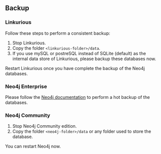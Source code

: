 
## Backup

### Linkurious

Follow these steps to perform a consistent backup:

1. Stop Linkurious.
2. Copy the folder `<linkurious-folder>/data`.
3. If you use mySQL or postreSQL instead of SQLite (default) as the internal data store of Linkurious, please backup these databases now.

Restart Linkurious once you have complete the backup of the Neo4j databases.

### Neo4j Enterprise

Please follow the [Neo4j documentation](http://neo4j.com/docs/stable/operations-backup.html) to perform a hot backup of the databases.

### Neo4j Community

1. Stop Neo4j Community edition.
2. Copy the folder `<neo4j-folder>/data` or any folder used to store the database.

You can restart Neo4j now.
